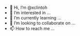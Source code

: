 - 👋 Hi, I’m @xclintoh
- 👀 I’m interested in ...
- 🌱 I’m currently learning ...
- 💞️ I’m looking to collaborate on ...
- 📫 How to reach me ...

<!---
xclintoh/xclintoh is a ✨ special ✨ repository because its `README.md` (this file) appears on your GitHub profile.
You can click the Preview link to take a look at your changes.
--->
